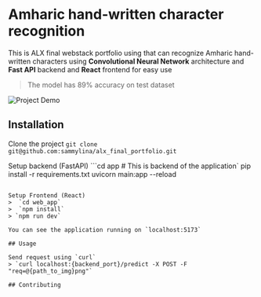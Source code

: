 # Amharic hand-written character recognition

This is ALX final webstack portfolio using that can recognize Amharic hand-written characters using **Convolutional Neural Network** architecture and **Fast API** backend and **React** frontend for easy use

> The model has 89% accuracy on test dataset

![Project Demo](https://www.youtube.com/watch?v=iKe9svemECw)

## Installation

Clone the project
`git clone git@github.com:sammylina/alx_final_portfolio.git`

Setup backend (FastAPI)
```cd app  # This is backend of the application`
  pip install -r requirements.txt
  uvicorn main:app --reload
```

Setup Frontend (React)
>  `cd web_app`
>  `npm install`
> `npm run dev`

You can see the application running on `localhost:5173`

## Usage

Send request using `curl`
> `curl localhost:{backend_port}/predict -X POST -F "req=@{path_to_img}png"`  

## Contributing
